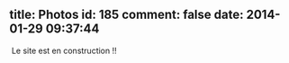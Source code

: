 title: Photos
id: 185
comment: false
date: 2014-01-29 09:37:44
---

 Le site est en construction !!

&nbsp;

&nbsp;